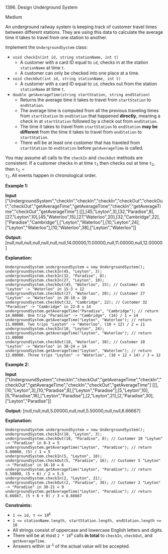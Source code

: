 1396\. Design Underground System

Medium

An underground railway system is keeping track of customer travel times between different stations. They are using this data to calculate the average time it takes to travel from one station to another.

Implement the `UndergroundSystem` class:

*   `void checkIn(int id, string stationName, int t)`
    *   A customer with a card ID equal to `id`, checks in at the station `stationName` at time `t`.
    *   A customer can only be checked into one place at a time.
*   `void checkOut(int id, string stationName, int t)`
    *   A customer with a card ID equal to `id`, checks out from the station `stationName` at time `t`.
*   `double getAverageTime(string startStation, string endStation)`
    *   Returns the average time it takes to travel from `startStation` to `endStation`.
    *   The average time is computed from all the previous traveling times from `startStation` to `endStation` that happened **directly**, meaning a check in at `startStation` followed by a check out from `endStation`.
    *   The time it takes to travel from `startStation` to `endStation` **may be different** from the time it takes to travel from `endStation` to `startStation`.
    *   There will be at least one customer that has traveled from `startStation` to `endStation` before `getAverageTime` is called.

You may assume all calls to the `checkIn` and `checkOut` methods are consistent. If a customer checks in at time <code>t<sub>1</sub></code> then checks out at time <code>t<sub>2</sub></code>, then <code>t<sub>1</sub> < t<sub>2</sub></code>. All events happen in chronological order.

**Example 1:**

**Input** ["UndergroundSystem","checkIn","checkIn","checkIn","checkOut","checkOut","checkOut","getAverageTime","getAverageTime","checkIn","getAverageTime","checkOut","getAverageTime"] [[],[45,"Leyton",3],[32,"Paradise",8],[27,"Leyton",10],[45,"Waterloo",15],[27,"Waterloo",20],[32,"Cambridge",22],["Paradise","Cambridge"],["Leyton","Waterloo"],[10,"Leyton",24],["Leyton","Waterloo"],[10,"Waterloo",38],["Leyton","Waterloo"]]

**Output:** [null,null,null,null,null,null,null,14.00000,11.00000,null,11.00000,null,12.00000]

**Explanation:**

    UndergroundSystem undergroundSystem = new UndergroundSystem();
    undergroundSystem.checkIn(45, "Leyton", 3);
    undergroundSystem.checkIn(32, "Paradise", 8);
    undergroundSystem.checkIn(27, "Leyton", 10);
    undergroundSystem.checkOut(45, "Waterloo", 15); // Customer 45 "Leyton" -> "Waterloo" in 15-3 = 12
    undergroundSystem.checkOut(27, "Waterloo", 20); // Customer 27 "Leyton" -> "Waterloo" in 20-10 = 10
    undergroundSystem.checkOut(32, "Cambridge", 22); // Customer 32 "Paradise" -> "Cambridge" in 22-8 = 14
    undergroundSystem.getAverageTime("Paradise", "Cambridge"); // return 14.00000. One trip "Paradise" -> "Cambridge", (14) / 1 = 14
    undergroundSystem.getAverageTime("Leyton", "Waterloo"); // return 11.00000. Two trips "Leyton" -> "Waterloo", (10 + 12) / 2 = 11
    undergroundSystem.checkIn(10, "Leyton", 24);
    undergroundSystem.getAverageTime("Leyton", "Waterloo"); // return 11.00000
    undergroundSystem.checkOut(10, "Waterloo", 38); // Customer 10 "Leyton" -> "Waterloo" in 38-24 = 14
    undergroundSystem.getAverageTime("Leyton", "Waterloo"); // return 12.00000. Three trips "Leyton" -> "Waterloo", (10 + 12 + 14) / 3 = 12 

**Example 2:**

**Input** ["UndergroundSystem","checkIn","checkOut","getAverageTime","checkIn","checkOut","getAverageTime","checkIn","checkOut","getAverageTime"] [[],[10,"Leyton",3],[10,"Paradise",8],["Leyton","Paradise"],[5,"Leyton",10],[5,"Paradise",16],["Leyton","Paradise"],[2,"Leyton",21],[2,"Paradise",30],["Leyton","Paradise"]]

**Output:** [null,null,null,5.00000,null,null,5.50000,null,null,6.66667]

**Explanation:**

    UndergroundSystem undergroundSystem = new UndergroundSystem();
    undergroundSystem.checkIn(10, "Leyton", 3);
    undergroundSystem.checkOut(10, "Paradise", 8); // Customer 10 "Leyton" -> "Paradise" in 8-3 = 5
    undergroundSystem.getAverageTime("Leyton", "Paradise"); // return 5.00000, (5) / 1 = 5
    undergroundSystem.checkIn(5, "Leyton", 10);
    undergroundSystem.checkOut(5, "Paradise", 16); // Customer 5 "Leyton" -> "Paradise" in 16-10 = 6
    undergroundSystem.getAverageTime("Leyton", "Paradise"); // return 5.50000, (5 + 6) / 2 = 5.5
    undergroundSystem.checkIn(2, "Leyton", 21);
    undergroundSystem.checkOut(2, "Paradise", 30); // Customer 2 "Leyton" -> "Paradise" in 30-21 = 9
    undergroundSystem.getAverageTime("Leyton", "Paradise"); // return 6.66667, (5 + 6 + 9) / 3 = 6.66667 

**Constraints:**

*   <code>1 <= id, t <= 10<sup>6</sup></code>
*   `1 <= stationName.length, startStation.length, endStation.length <= 10`
*   All strings consist of uppercase and lowercase English letters and digits.
*   There will be at most <code>2 * 10<sup>4</sup></code> calls **in total** to `checkIn`, `checkOut`, and `getAverageTime`.
*   Answers within <code>10<sup>-5</sup></code> of the actual value will be accepted.